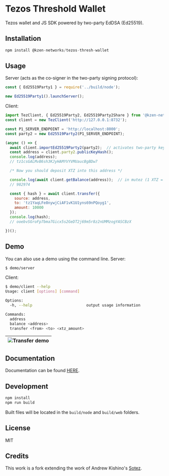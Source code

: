 # Tezos Threshold Wallet

Tezos wallet and JS SDK powered by two-party EdDSA (Ed25519).

## Installation
```js
npm install @kzen-networks/tezos-thresh-wallet
```

## Usage
Server (acts as the co-signer in the two-party signing protocol):
```js
const { Ed25519Party1 } = require('../build/node');

new Ed25519Party1().launchServer();
```
Client:
```js
import TezClient, { Ed25519Party2, Ed25519Party2Share } from '@kzen-networks/tezos-thresh-wallet';
const client = new TezClient('http://127.0.0.1:8732');

const P1_SERVER_ENDPOINT = 'http://localhost:8000';
const party2 = new Ed25519Party2(P1_SERVER_ENDPOINT);

(async () => {
  await client.importEd25519Party2(party2);  // activates two-party key generation protocol
  const address = client.party2.publicKeyHash();
  console.log(address);
  // tz1csGALMvB6sh3KJyHAMYVYVMUaucBgBDw7

  /* Now you should deposit XTZ into this address */

  console.log(await client.getBalance(address));  // in mutez (1 XTZ = 1,000,000 mutez)
  // 982974

  const { hash } = await client.transfer({
    source: address,
    to: 'tz1YaqLFe8nywjCiAF1vK1U1yns69nPQoyg1',
    amount: 10000
  });
  console.log(hash);
  // ooebvSGroFp7bma7Gicx5s2GeDT2j69m5r8z2nUMMzogYASCBzX

})();
```

## Demo
You can also use a demo using the command line.
Server:
```sh
$ demo/server
```
Client:
```sh
$ demo/client --help
Usage: client [options] [command]

Options:
  -h, --help                        output usage information

Commands:
  address
  balance <address>
  transfer <from> <to> <xtz_amount>
```

|![Transfer demo](https://raw.githubusercontent.com/KZen-networks/tezos-thresh-wallet/master/demo/tezos-tss-demo.gif "Tezos Threshold Wallet Demo")|
|:--:|

## Documentation
Documentation can be found [HERE](https://github.com/KZen-networks/tezos-thresh-wallet/wiki/Documentation).

## Development
```js
npm install
npm run build
```
Built files will be located in the `build/node` and `build/web` folders.

## License
MIT

## Credits
This work is a fork extending the work of Andrew Kishino's [Sotez](https://github.com/AndrewKishino/sotez).
